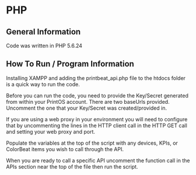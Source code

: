# PHP

## General Information

Code was written in PHP 5.6.24

## How To Run / Program Information

Installing XAMPP and adding the printbeat_api.php file to the htdocs folder is a quick way to run the code.

Before you can run the code, you need to provide the Key/Secret generated from within your PrintOS account. There are two baseUrls provided. Uncomment the one that your Key/Secret was created/provided in.

If you are using a web proxy in your environment you will need to configure that by uncommenting the lines in the HTTP client call in the HTTP GET call and setting your web proxy and port.  

Populate the variables at the top of the script with any devices, KPIs, or ColorBeat items you wish to call through the API.

When you are ready to call a specific API uncomment the function call in the APIs section near the top of the file then run the script. 

